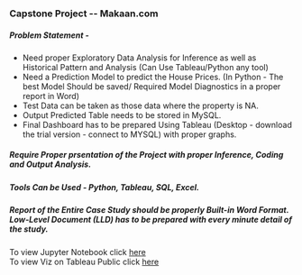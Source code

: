 ### Capstone Project -- Makaan.com
##### Problem Statement -      
-  Need proper Exploratory Data Analysis for Inference as well as Historical Pattern and Analysis (Can Use Tableau/Python any tool)    
-  Need a Prediction Model to predict the House Prices. (In Python - The best Model Should be saved/ Required Model Diagnostics in a proper report in Word)     
-  Test Data can be taken as those data where the property is NA.        
-  Output Predicted Table needs to be stored in MySQL.     
-  Final Dashboard has to be prepared Using Tableau (Desktop -  download the trial version - connect to MYSQL) with proper graphs.     

##### Require Proper prsentation of the Project with proper Inference, Coding and Output Analysis.     
##### Tools Can be Used  - Python, Tableau, SQL, Excel.     

##### Report of the Entire Case Study should be properly Built-in Word Format. Low-Level Document (LLD) has to be prepared with every minute detail of the study.     

To view Jupyter Notebook click [here]()     
To view Viz on Tableau Public click [here]() 
